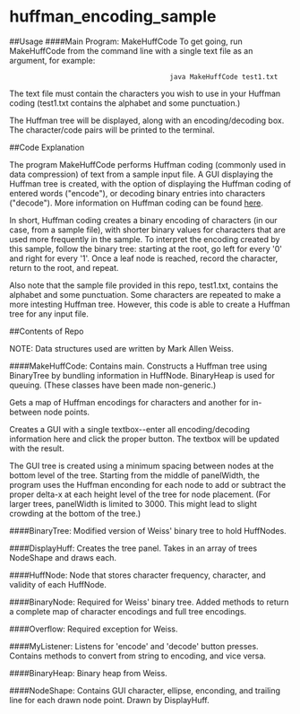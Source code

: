 # huffman_encoding_sample
##Usage
####Main Program: MakeHuffCode
To get going, run MakeHuffCode from the command line with a single text file as an argument, for example:

                                            java MakeHuffCode test1.txt

The text file must contain the characters you wish to use in your Huffman coding (test1.txt contains the alphabet and some punctuation.)

The Huffman tree will be displayed, along with an encoding/decoding box. The character/code pairs will be printed to the terminal.

##Code Explanation

The program MakeHuffCode performs Huffman coding (commonly used in data compression) of text from a sample input file. A GUI displaying the Huffman tree is created, with the option of displaying the Huffman coding of entered words ("encode"), or decoding binary entries into characters ("decode"). More information on Huffman coding can be found [here](https://en.wikipedia.org/wiki/Huffman_coding).

In short, Huffman coding creates a binary encoding of characters (in our case, from a sample file), with shorter binary values for characters that are used more frequently in the sample. To interpret the encoding created by this sample, follow the binary tree: starting at the root, go left for every '0' and right for every '1'. Once a leaf node is reached, record the character, return to the root, and repeat.

Also note that the sample file provided in this repo, test1.txt, contains the alphabet and some punctuation. Some characters are repeated to make a more intesting Huffman tree. However, this code is able to create a Huffman tree for any input file.

##Contents of Repo

NOTE: Data structures used are written by Mark Allen Weiss.

####MakeHuffCode:
Contains main. Constructs a Huffman tree using BinaryTree by bundling information in HuffNode. BinaryHeap is used for queuing. (These classes have been made non-generic.)

Gets a map of Huffman encodings for characters and another for in-between node points.

Creates a GUI with a single textbox--enter all encoding/decoding information here and click the proper button. The textbox will be updated with the result.

The GUI tree is created using a minimum spacing between nodes at the bottom level of the tree. Starting from the middle of panelWidth, the program uses the Huffman enconding for each node to add or subtract the proper delta-x at each height level of the tree for node placement. (For larger trees, panelWidth is limited to 3000. This might lead to slight crowding at the bottom of the tree.)

####BinaryTree:
Modified version of Weiss' binary tree to hold HuffNodes.

####DisplayHuff:
Creates the tree panel. Takes in an array of trees NodeShape and draws each.

####HuffNode:
Node that stores character frequency, character, and validity of each HuffNode.

####BinaryNode:
Required for Weiss' binary tree. Added methods to return a complete map of character encodings and full tree encodings.

####Overflow:
Required exception for Weiss.

####MyListener:
Listens for 'encode' and 'decode' button presses. Contains methods to convert from string to encoding, and vice versa.

####BinaryHeap:
Binary heap from Weiss.

####NodeShape:
Contains GUI character, ellipse, enconding, and trailing line for each drawn node point. Drawn by DisplayHuff.
